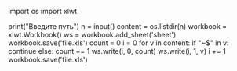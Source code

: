 import os
import xlwt

print("Введите путь")
n = input()
content = os.listdir(n)
workbook = xlwt.Workbook()
ws = workbook.add_sheet('sheet')
workbook.save('file.xls')
count = 0
i = 0
for v in content:
    if "~$" in v:
        continue
    else:
        count += 1
        ws.write(i, 0, count)
        ws.write(i, 1, v)
        i += 1
workbook.save('file.xls')
